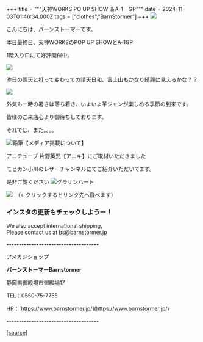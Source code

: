 +++
title = """天神WORKS PO UP SHOW ＆A-1　GP"""
date = 2024-11-03T01:46:34.000Z
tags = ["clothes","BarnStormer"]
+++
[![](https://stat.ameba.jp/user_images/20231023/16/barnstormer-go/b2/03/p/o0420015015354743273.png)](https://ameblo.jp/barnstormer-go/entry-12825670498.html)

こんにちは、バーンストーマーです。

本日最終日、天神WORKSのPOP UP SHOWとA-1GP

  
1階入り口にて好評開催中。

[![](https://stat.ameba.jp/user_images/20241103/10/barnstormer-go/23/b0/j/o0466070015505506490.jpg)](https://stat.ameba.jp/user_images/20241103/10/barnstormer-go/23/b0/j/o0466070015505506490.jpg)

昨日の荒天と打って変わっての晴天日和、富士山もかなり綺麗に見えるかな？？

[![](https://stat.ameba.jp/user_images/20241103/10/barnstormer-go/25/5d/j/o0466070015505507219.jpg)](https://stat.ameba.jp/user_images/20241103/10/barnstormer-go/25/5d/j/o0466070015505507219.jpg)

外気も一時の暑さは落ち着き、いよいよ革ジャンが楽しめる季節の到来です。

皆様のご来店心より御待ちしております。

それでは、また。。。。

![鉛筆](https://stat100.ameba.jp/blog/ucs/img/char/char3/519.png)【メディア掲載について】

アニチューブ 片野英児【アニキ】にご取材いただきました

モヒカン小川のレザーチャンネルにてご紹介いただいてます。

是非ご覧ください ![グラサンハート](https://stat100.ameba.jp/blog/ucs/img/char/char3/148.png)

[![](https://stat.ameba.jp/user_images/20230412/16/barnstormer-go/6a/23/p/o0108010815269242493.png)](https://www.instagram.com/barnstormer_daily/)　（←クリックするとリンク先へ飛べます）

### インスタの更新もチェックしようー！

We also accept international shipping,  
Please contact us at bs@barnstormer.jp

**\-------------------------------------**

アメカジショップ

**バーンストーマーBarnstormer**

静岡県御殿場市御殿場17

TEL：0550-75-7755

HP：[https://www.barnstormer.jp/](https://www.barnstormer.jp/)

**\-------------------------------------**

[[source]](https://ameblo.jp/barnstormer-go/entry-12873641004.html)
